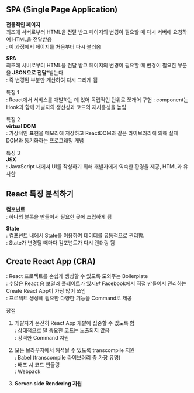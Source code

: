 ## SPA (Single Page Application)  

**전통적인 페이지**  
최초에 서버로부터 HTML을 전달 받고 페이지의 변경이 필요할 때 다시 서버에 요청하여 HTML을 전달받음  
: 이 과정에서 페이지를 처음부터 다시 불러옴  

**SPA**  
최초에 서버로부터 HTML을 전달 받고 페이지의 변경이 필요할 때 변경이 필요한 부분을 **JSON으로 전달***받는다.  
: 즉 변경된 부분만 계산하여 다시 그리게 됨  

특징 1  
: React에서 서비스를 개발하는 데 있어 독립적인 단위로 쪼개어 구현 
: component는 Hook과 함께 개발자의 생산성과 코드의 재사용성을 높임  

특징 2  
**virtual DOM**  
: 가상적인 표현을 메모리에 저장하고 ReactDOM과 같은 라이브러리에 의해 실제 DOM과 동기화하는 프로그래밍 개념  

특징 3  
**JSX**  
: JavaScript 내에서 UI를 작성하기 위해 개발자에게 익숙한 환경을 제공, HTML과 유사함  

## React 특징 분석하기  
**컴포넌트**  
: 하나의 블록을 만들어서 필요한 곳에 조립하게 됨  

**State**  
: 컴포넌트 내에서 State를 이용하여 데이터를 유동적으로 관리함.  
: State가 변경될 때마다 컴포넌트가 다시 렌더링 됨  

## Create React App (CRA)  
: React 프로젝트를 손쉽게 생성할 수 있도록 도와주는 Boilerplate  
: 수많은 React 용 보일러 플레이트가 있지만 Facebook에서 직접 만들어서 관리하는 Create React App이 가장 많이 쓰임  
: 프로젝트 생성에 필요한 다양한 기능을 Command로 제공  

장점  
1. 개발자가 온전히 React App 개발에 집중할 수 있도록 함  
: 상대적으로 덜 중요한 코드는 노출되지 않음  
: 강력한 Command 지원  

2. 모든 브라우저에서 해석될 수 있도록 transcompile 지원  
: Babel (transcompile 라이브러리 중 가장 유명)  
: 배포 시 코드 번들링  
: Webpack   

3. **Server-side Rendering 지원**  

